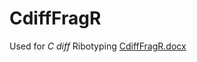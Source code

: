 # CdiffFragR
Used for _C diff_ Ribotyping
[CdiffFragR.docx](https://github.com/nvpinkham/CdiffFragR/files/7087236/CdiffFragR.docx)
